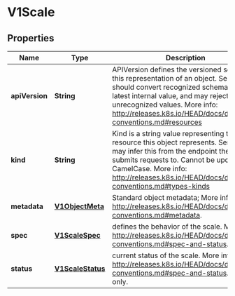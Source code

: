 
# V1Scale

## Properties
Name | Type | Description | Notes
------------ | ------------- | ------------- | -------------
**apiVersion** | **String** | APIVersion defines the versioned schema of this representation of an object. Servers should convert recognized schemas to the latest internal value, and may reject unrecognized values. More info: http://releases.k8s.io/HEAD/docs/devel/api-conventions.md#resources |  [optional]
**kind** | **String** | Kind is a string value representing the REST resource this object represents. Servers may infer this from the endpoint the client submits requests to. Cannot be updated. In CamelCase. More info: http://releases.k8s.io/HEAD/docs/devel/api-conventions.md#types-kinds |  [optional]
**metadata** | [**V1ObjectMeta**](V1ObjectMeta.md) | Standard object metadata; More info: http://releases.k8s.io/HEAD/docs/devel/api-conventions.md#metadata. |  [optional]
**spec** | [**V1ScaleSpec**](V1ScaleSpec.md) | defines the behavior of the scale. More info: http://releases.k8s.io/HEAD/docs/devel/api-conventions.md#spec-and-status. |  [optional]
**status** | [**V1ScaleStatus**](V1ScaleStatus.md) | current status of the scale. More info: http://releases.k8s.io/HEAD/docs/devel/api-conventions.md#spec-and-status. Read-only. |  [optional]




